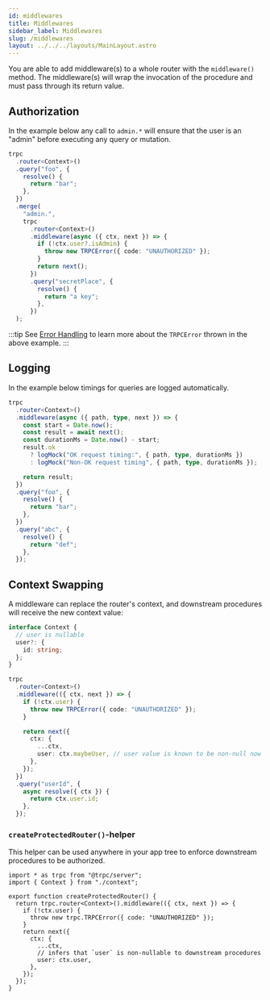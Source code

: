 ```yaml
---
id: middlewares
title: Middlewares
sidebar_label: Middlewares
slug: /middlewares
layout: ../../../layouts/MainLayout.astro
---
```


You are able to add middleware(s) to a whole router with the `middleware()` method. The middleware(s) will wrap the invocation of the procedure and must pass through its return value.

## Authorization

In the example below any call to `admin.*` will ensure that the user is an "admin" before executing any query or mutation.

```ts
trpc
  .router<Context>()
  .query("foo", {
    resolve() {
      return "bar";
    },
  })
  .merge(
    "admin.",
    trpc
      .router<Context>()
      .middleware(async ({ ctx, next }) => {
        if (!ctx.user?.isAdmin) {
          throw new TRPCError({ code: "UNAUTHORIZED" });
        }
        return next();
      })
      .query("secretPlace", {
        resolve() {
          return "a key";
        },
      })
  );
```

:::tip
See [Error Handling](error-handling.md) to learn more about the `TRPCError` thrown in the above example.
:::

## Logging

In the example below timings for queries are logged automatically.

```ts
trpc
  .router<Context>()
  .middleware(async ({ path, type, next }) => {
    const start = Date.now();
    const result = await next();
    const durationMs = Date.now() - start;
    result.ok
      ? logMock("OK request timing:", { path, type, durationMs })
      : logMock("Non-OK request timing", { path, type, durationMs });

    return result;
  })
  .query("foo", {
    resolve() {
      return "bar";
    },
  })
  .query("abc", {
    resolve() {
      return "def";
    },
  });
```

## Context Swapping

A middleware can replace the router's context, and downstream procedures will receive the new context value:

```ts
interface Context {
  // user is nullable
  user?: {
    id: string;
  };
}

trpc
  .router<Context>()
  .middleware(({ ctx, next }) => {
    if (!ctx.user) {
      throw new TRPCError({ code: "UNAUTHORIZED" });
    }

    return next({
      ctx: {
        ...ctx,
        user: ctx.maybeUser, // user value is known to be non-null now
      },
    });
  })
  .query("userId", {
    async resolve({ ctx }) {
      return ctx.user.id;
    },
  });
```

### `createProtectedRouter()`-helper

This helper can be used anywhere in your app tree to enforce downstream procedures to be authorized.

```tsx
import * as trpc from "@trpc/server";
import { Context } from "./context";

export function createProtectedRouter() {
  return trpc.router<Context>().middleware(({ ctx, next }) => {
    if (!ctx.user) {
      throw new trpc.TRPCError({ code: "UNAUTHORIZED" });
    }
    return next({
      ctx: {
        ...ctx,
        // infers that `user` is non-nullable to downstream procedures
        user: ctx.user,
      },
    });
  });
}
```
